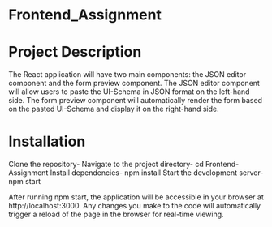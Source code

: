# Frontend_Assignment

# Project Description 
The React application will have two main components: the JSON editor component and the form preview component. The JSON editor component will allow users to paste the UI-Schema in JSON format on the left-hand side. The form preview component will automatically render the form based on the pasted UI-Schema and display it on the right-hand side.

# Installation
Clone the repository- 
Navigate to the project directory- cd Frontend-Assignment
Install dependencies- npm install
Start the development server- npm start

After running npm start, the application will be accessible in your browser at http://localhost:3000. Any changes you make to the code will automatically trigger a reload of the page in the browser for real-time viewing.
